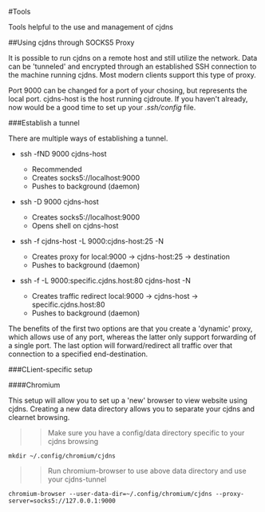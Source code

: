 #Tools

Tools helpful to the use and management of cjdns


##Using cjdns through SOCKS5 Proxy

It is possible to run cjdns on a remote host and still utilize the network.  Data can be 'tunneled' and encrypted through an established SSH connection to the machine running cjdns.  Most modern clients support this type of proxy.

Port 9000 can be changed for a port of your chosing, but represents the local port.  cjdns-host is the host running cjdroute.  If you haven't already, now would be a good time to set up your *.ssh/config* file.

###Establish a tunnel

There are multiple ways of establishing a tunnel.

* ssh -fND 9000 cjdns-host
	* Recommended
	* Creates socks5://localhost:9000
	* Pushes to background (daemon)

* ssh -D 9000 cjdns-host
	* Creates socks5://localhost:9000
	* Opens shell on cjdns-host

* ssh -f cjdns-host -L 9000:cjdns-host:25 -N
	* Creates proxy for local:9000 -> cjdns-host:25 -> destination
	* Pushes to background (daemon)

* ssh -f -L 9000:specific.cjdns.host:80 cjdns-host -N
	* Creates traffic redirect local:9000 -> cjdns-host -> specific.cjdns.host:80
	* Pushes to background (daemon)


The benefits of the first two options are that you create a 'dynamic' proxy, which allows use of any port, whereas the latter only support forwarding of a single port.  The last option will forward/redirect all traffic over that connection to a specified end-destination.

###CLient-specific setup

####Chromium

This setup will allow you to set up a 'new' browser to view website using cjdns.  Creating a new data directory allows you to separate your cjdns and clearnet browsing.

>> Make sure you have a config/data directory specific to your cjdns browsing

	mkdir ~/.config/chromium/cjdns

>> Run chromium-browser to use above data directory and use your cjdns-tunnel

	chromium-browser --user-data-dir=~/.config/chromium/cjdns --proxy-server=socks5://127.0.0.1:9000
	


	

